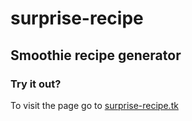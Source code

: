 # surprise-recipe
## Smoothie recipe generator
### Try it out?
To visit the page go to [surprise-recipe.tk](http://surprise-recipe.tk/)
